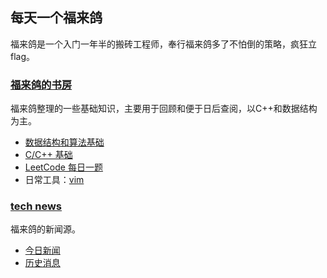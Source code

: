 ## 每天一个福来鸽

福来鸽是一个入门一年半的搬砖工程师，奉行福来鸽多了不怕倒的策略，疯狂立flag。

### [福来鸽的书房](https://flaging.github.io/basics/)

福来鸽整理的一些基础知识，主要用于回顾和便于日后查阅，以C++和数据结构为主。

* [数据结构和算法基础](./data_struct_and_algo.md)
* [C/C++ 基础](./cpp_basics.md)
* [LeetCode 每日一题](./leetcode-everyday.md)
* 日常工具：[vim](./vim.md)

### [tech news](https://flaging.github.io/tech-news/)

福来鸽的新闻源。

* [今日新闻](https://flaging.github.io/tech-news/)
* [历史消息](https://flaging.github.io/tech-news/history/)
